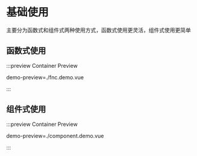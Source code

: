# 基础使用

主要分为函数式和组件式两种使用方式，函数式使用更灵活，组件式使用更简单

## 函数式使用

:::preview Container Preview

demo-preview=./fnc.demo.vue

:::

## 组件式使用

:::preview Container Preview

demo-preview=./component.demo.vue

:::
